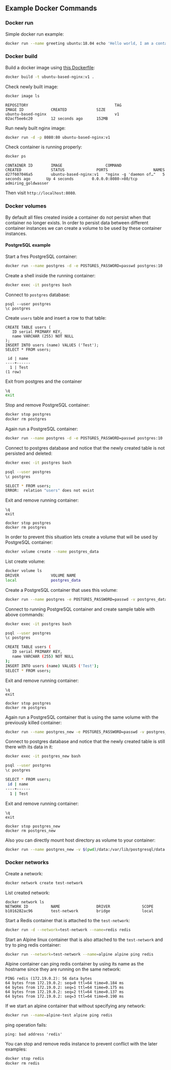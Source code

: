 ## Example Docker Commands

### Docker run
Simple docker run example:

```bash
docker run --name greeting ubuntu:18.04 echo 'Hello world, I am a container!'
```

### Docker build 
Build a docker image using [this Dockerfile](./Dockerfile):

```bash
docker build -t ubuntu-based-nginx:v1 .
```

Check newly built image:

```bash
docker image ls
```

```
REPOSITORY                                      TAG                             IMAGE ID            CREATED             SIZE
ubuntu-based-nginx                              v1                              02acf5ee6c20        12 seconds ago      152MB
```

Run newly built nginx image:

```bash
docker run -d -p 8080:80 ubuntu-based-nginx:v1
```

Check container is running properly:

```bash
docker ps
```

```
CONTAINER ID        IMAGE                   COMMAND                  CREATED             STATUS              PORTS                    NAMES
d27f607046a5        ubuntu-based-nginx:v1   "nginx -g 'daemon of…"   5 seconds ago       Up 4 seconds        0.0.0.0:8080->80/tcp     admiring_goldwasser
```

Then visit `http://localhost:8080`.

### Docker volumes

By default all files created inside a container do not persist when that container no longer exists. In order to persist data between different container instances we can create a volume to be used by these container instances.

#### PostgreSQL example

Start a fres PostgreSQL container:

```bash
docker run --name postgres -d -e POSTGRES_PASSWORD=passwd postgres:10
```

Create a shell inside the running container:

```bash
docker exec -it postgres bash
```

Connect to `postgres` database:
```
psql --user postgres
\c postgres
```

Create `users` table and insert a row to that table:
```
CREATE TABLE users (
   ID serial PRIMARY KEY,
   name VARCHAR (255) NOT NULL
);
INSERT INTO users (name) VALUES ('Test');
SELECT * FROM users;
```

```
 id | name 
----+------
  1 | Test
(1 row)
```

Exit from postgres and the container

```bash
\q
exit
```

Stop and remove PostgreSQL container:

```bash
docker stop postgres
docker rm postgres
```

Again run a PostgreSQL container:

```bash
docker run --name postgres -d -e POSTGRES_PASSWORD=passwd postgres:10
```

Connect to postgres database and notice that the newly created table is not persisted and deleted:

```bash
docker exec -it postgres bash

psql --user postgres
\c postgres

SELECT * FROM users;
ERROR:  relation "users" does not exist
```

Exit and remove running container:

```
\q
exit

docker stop postgres
docker rm postgres
```

In order to prevent this situation lets create a volume that will be used by PostgreSQL container:

```bash
docker volume create --name postgres_data
```

List create volume:
```bash
docker volume ls
DRIVER              VOLUME NAME
local               postgres_data
```

Create a PostgreSQL container that uses this volume:

```bash
docker run --name postgres -e POSTGRES_PASSWORD=passwd -v postgres_data:/var/lib/postgresql/data -d postgres:10
```

Connect to running PostgreSQL container and create sample table with above commands:

```bash
docker exec -it postgres bash

psql --user postgres
\c postgres

CREATE TABLE users (
   ID serial PRIMARY KEY,
   name VARCHAR (255) NOT NULL
);
INSERT INTO users (name) VALUES ('Test');
SELECT * FROM users;
```

Exit and remove running container:

```
\q
exit

docker stop postgres
docker rm postgres
```

Again run a PostgreSQL container that is using the same volume with the previously killed container:

```bash
docker run --name postgres_new -e POSTGRES_PASSWORD=passwd -v postgres_data:/var/lib/postgresql/data -d postgres:10
```

Connect to postgres database and notice that the newly created table is still there with its data in it:

```bash
docker exec -it postgres_new bash

psql --user postgres
\c postgres

SELECT * FROM users;
 id | name 
----+------
  1 | Test
```

Exit and remove running container:

```
\q
exit

docker stop postgres_new
docker rm postgres_new
```

Also you can directly mount host directory as volume to your container:

```bash
docker run --name postgres_new -v $(pwd)/data:/var/lib/postgresql/data -d postgres:10
```

### Docker networks

Create a network:

```bash
docker network create test-network
```

List created network:

```
docker network ls
NETWORK ID          NAME                DRIVER              SCOPE
b1016282ac96        test-network        bridge              local
```

Start a Redis container that is attached to the `test-network`:

```bash
docker run -d --network=test-network --name=redis redis
```

Start an Alpine linux container that is also attached to the `test-network` and try to ping redis container:

```bash
docker run --network=test-network --name=alpine alpine ping redis
```

Alpine container can ping redis container by using its name as the hostname since they are running on the same network:

```
PING redis (172.19.0.2): 56 data bytes
64 bytes from 172.19.0.2: seq=0 ttl=64 time=0.184 ms
64 bytes from 172.19.0.2: seq=1 ttl=64 time=0.175 ms
64 bytes from 172.19.0.2: seq=2 ttl=64 time=0.137 ms
64 bytes from 172.19.0.2: seq=3 ttl=64 time=0.190 ms
```

If we start an alpine container that without specifying any network:

```bash
docker run --name=alpine-test alpine ping redis
```

ping operation fails:
```
ping: bad address 'redis'
```

You can stop and remove redis instance to prevent conflict with the later examples:
```bash
docker stop redis
docker rm redis
```
